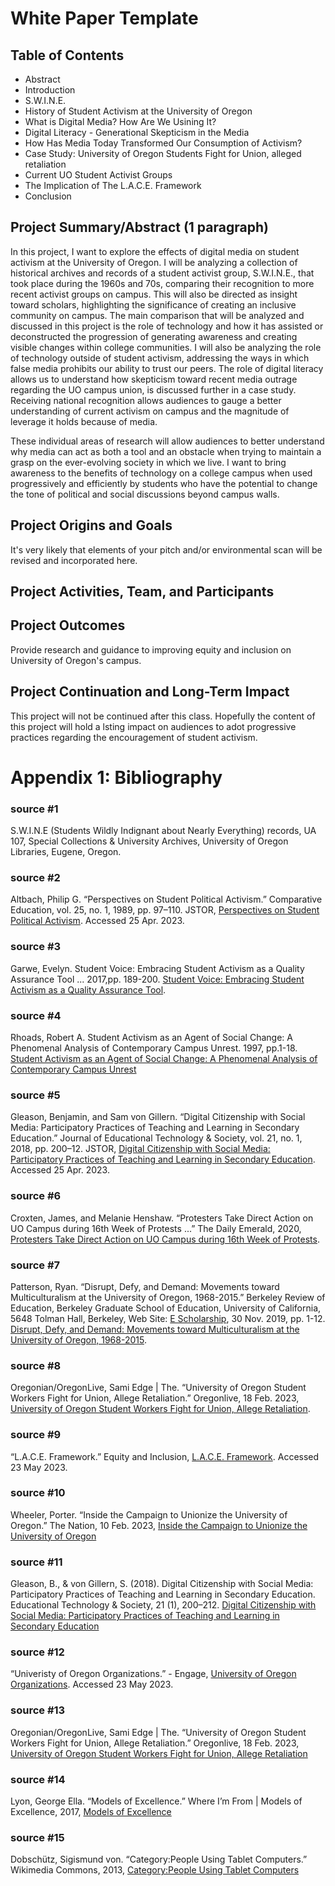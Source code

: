 # White Paper Template
## Table of Contents
- Abstract
- Introduction
- S.W.I.N.E.
- History of Student Activism at the University of Oregon
- What is Digital Media? How Are We Usining It?
- Digital Literacy - Generational Skepticism in the Media
- How Has Media Today Transformed Our Consumption of Activism?
- Case Study: University of Oregon Students Fight for Union, alleged retaliation
- Current UO Student Activist Groups
- The Implication of The L.A.C.E. Framework
- Conclusion


## Project Summary/Abstract (1 paragraph) 

In this project, I want to explore the effects of digital media on student activism at the University of Oregon. I will be analyzing a collection of historical archives and records of a student activist group, S.W.I.N.E., that took place during the 1960s and 70s, comparing their recognition to more recent activist groups on campus. This will also be directed as insight toward scholars, highlighting the significance of creating an inclusive community on campus. The main comparison that will be analyzed and discussed in this project is the role of technology and how it has assisted or deconstructed the progression of generating awareness and creating visible changes within college communities. I will also be analyzing the role of technology outside of student activism, addressing the ways in which false media prohibits our ability to trust our peers. The role of digital literacy allows us to understand how skepticism toward recent media outrage regarding the UO campus union, is discussed further in a case study. Receiving national recognition allows audiences to gauge a better understanding of current activism on campus and the magnitude of leverage it holds because of media. 

These individual areas of research will allow audiences to better understand why media can act as both a tool and an obstacle when trying to maintain a grasp on the ever-evolving society in which we live. I want to bring awareness to the benefits of technology on a college campus when used progressively and efficiently by students who have the potential to change the tone of political and social discussions beyond campus walls.

## Project Origins and Goals

It's very likely that elements of your pitch and/or environmental scan will be revised and incorporated here. 

## Project Activities, Team, and Participants

## Project Outcomes

Provide research and guidance to improving equity and inclusion on University of Oregon's campus.

## Project Continuation and Long-Term Impact

This project will not be continued after this class. Hopefully the content of this project will hold a lsting impact on audiences to adot progressive practices regarding the encouragement of student activism.

# Appendix 1: Bibliography

### source #1
 
S.W.I.N.E (Students Wildly Indignant about Nearly Everything) records, UA 107, Special Collections & University Archives, University of Oregon Libraries, Eugene, Oregon.

### source #2

Altbach, Philip G. “Perspectives on Student Political Activism.” Comparative Education, vol. 25, no. 1, 1989, pp. 97–110. JSTOR, [Perspectives on Student Political Activism](http://www.jstor.org/stable/3099006). Accessed 25 Apr. 2023.

### source #3

Garwe, Evelyn. Student Voice: Embracing Student Activism as a Quality Assurance Tool ... 2017,pp. 189-200. [Student Voice: Embracing Student Activism as a Quality Assurance Tool](https://www.researchgate.net/publication/315684606_Student_voice_Embracing_student_activism_as_a_quality_assurance_tool_in_higher_education). 

### source #4

Rhoads, Robert A. Student Activism as an Agent of Social Change: A Phenomenal Analysis of Contemporary Campus Unrest. 1997, pp.1-18. [Student Activism as an Agent of Social Change: A Phenomenal Analysis of Contemporary Campus Unrest](https://files.eric.ed.gov/fulltext/ED407902.pdf) 

### source #5

Gleason, Benjamin, and Sam von Gillern. “Digital Citizenship with Social Media: Participatory Practices of Teaching and Learning in Secondary Education.” Journal of Educational Technology & Society, vol. 21, no. 1, 2018, pp. 200–12. JSTOR, [Digital Citizenship with Social Media: Participatory Practices of Teaching and Learning in Secondary Education](http://www.jstor.org/stable/26273880). Accessed 25 Apr. 2023.

### source #6

Croxten, James, and Melanie Henshaw. “Protesters Take Direct Action on UO Campus during 16th Week of Protests ...” The Daily Emerald, 2020, [Protesters Take Direct Action on UO Campus during 16th Week of Protests](https://www.dailyemerald.com/news/protesters-take-direct-action-on-uo-campus-during-16th-week-of-protests/article_b74e2dce-09c1-11eb-8f91-77ead8e3ab08.html). 

### source #7

Patterson, Ryan. “Disrupt, Defy, and Demand: Movements toward Multiculturalism at the University of Oregon, 1968-2015.” Berkeley Review of Education, Berkeley Graduate School of Education, University of California, 5648 Tolman Hall, Berkeley, Web Site: [E Scholarship](Https://Escholarship.org/Uc/ucbgse_bre), 30 Nov. 2019, pp. 1-12. [Disrupt, Defy, and Demand: Movements toward Multiculturalism at the University of Oregon, 1968-2015](https://eric.ed.gov/?id=EJ1256910). 

### source #8

Oregonian/OregonLive, Sami Edge | The. “University of Oregon Student Workers Fight for Union, Allege Retaliation.” Oregonlive, 18 Feb. 2023, [University of Oregon Student Workers Fight for Union, Allege Retaliation](www.oregonlive.com/education/2023/02/university-of-oregon-student-workers-fight-for-union-allege-retaliation.html). 

### source #9

“L.A.C.E. Framework.” Equity and Inclusion, [L.A.C.E. Framework](inclusion.uoregon.edu/lace-framework). Accessed 23 May 2023. 

### source #10

Wheeler, Porter. “Inside the Campaign to Unionize the University of Oregon.” The Nation, 10 Feb. 2023, [Inside the Campaign to Unionize the University of Oregon](www.thenation.com/article/activism/university-oregon-undergraduate-labor-union/.) 

### source #11

Gleason, B., & von Gillern, S. (2018). Digital Citizenship with Social Media: Participatory Practices of Teaching and Learning in Secondary Education. Educational Technology & Society, 21 (1), 200–212. [Digital Citizenship with Social Media: Participatory Practices of Teaching and Learning in Secondary Education](https://www.jstor.org/stable/pdf/26273880.pdf?refreqid=excelsior%3Ab02aa7cd7452cf47fb2776764cf06263&ab_segments=0%2Fbasic_search_gsv2%2Fcontrol&origin=&initiator=)

### source #12

“Univeristy of Oregon Organizations.” - Engage, [University of Oregon Organizations](uoregon.campuslabs.com/engage/organizations). Accessed 23 May 2023.

### source #13

Oregonian/OregonLive, Sami Edge | The. “University of Oregon Student Workers Fight for Union, Allege Retaliation.” Oregonlive, 18 Feb. 2023, [University of Oregon Student Workers Fight for Union, Allege Retaliation](www.oregonlive.com/education/2023/02/university-of-oregon-student-workers-fight-for-union-allege-retaliation.html.) 

### source #14

Lyon, George Ella. “Models of Excellence.” Where I’m From | Models of Excellence, 2017, [Models of Excellence](modelsofexcellence.eleducation.org/writings/where-im?_ga=2.5723187.1094989728.1621386059-1197592076.1621386059.) 

### source #15

Dobschütz, Sigismund von. “Category:People Using Tablet Computers.” Wikimedia Commons, 2013, [Category:People Using Tablet Computers](commons.wikimedia.org/wiki/Category:People_using_tablet_computers.)



